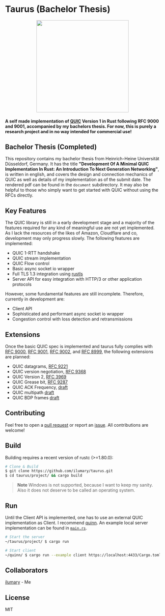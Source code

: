 <h1>
  <br>
  Taurus (Bachelor Thesis)
  <br>
</h1>
<div align="center">
  <img src="https://coconucos.cs.hhu.de/lehre/bigdata/resources/img/hhu-logo.svg" width=300>
</div>

<h4>A self made implementation of <a href="https://datatracker.ietf.org/doc/html/rfc9000">QUIC</a> Version 1 in Rust following RFC 9000 and 9001, accompanied by my bachelors thesis. For now, this is purely a research project and in no way intended for commercial use!</h4>

## Bachelor Thesis (Completed)
This repository contains my bachelor thesis from Heinrich-Heine Universität Düsseldorf, Germany. It has the title <b>"Development Of A Minimal QUIC Implementation In Rust: An Introduction To Next Generation Networking"</b>, is written in english, and covers the design and connection mechanics of QUIC as well as details of my implementation as of the submit date. The rendered pdf can be found in the `document` subdirectory. It may also be helpful to those who simply want to get started with QUIC without using the RFCs directly.

## Key Features

The QUIC library is still in a early development stage and a majority of the features required for any kind of meaningful use are not yet implemented. As I lack the resources of the likes of Amazon, Cloudflare and co, development may only progress slowly. The following features are implemented:

* QUIC 1-RTT handshake
* QUIC stream implementation
* QUIC Flow control
* Basic async socket io wrapper
* Full TLS 1.3 integration using <a href="https://github.com/rustls/rustls">rustls</a>
* Server API for easy integration with HTTP/3 or other application protocols

However, some fundamental features are still incomplete. Therefore, currently in development are:

* Client API
* Sophisticated and performant async socket io wrapper
* Congestion control with loss detection and retransmissions

## Extensions

Once the basic QUIC spec is implemented and taurus fully complies with [RFC 9000](https://datatracker.ietf.org/doc/rfc9000), [RFC 9001](https://datatracker.ietf.org/doc/rfc9001), [RFC 9002](https://datatracker.ietf.org/doc/rfc9002), and [RFC 8999](https://datatracker.ietf.org/doc/rfc8999), the following extensions are planned:

* QUIC datagrams, [RFC 9221](https://datatracker.ietf.org/doc/rfc9221)
* QUIC version negotiation, [RFC 9368](https://www.rfc-editor.org/info/rfc9368)
* QUIC Version 2, [RFC 3969](https://datatracker.ietf.org/doc/rfc9369/)
* QUIC Grease bit, [RFC 9287](https://datatracker.ietf.org/doc/rfc9287/)
* QUIC ACK Frequency, [draft](https://datatracker.ietf.org/doc/draft-ietf-quic-ack-frequency/)
* QUIC multipath [draft](https://datatracker.ietf.org/doc/draft-ietf-quic-multipath/)
* QUIC BDP frames [draft](https://datatracker.ietf.org/doc/draft-kuhn-quic-bdpframe-extension/)
  
## Contributing

Feel free to open a <a href="https://github.com/ilumary/taurus/pulls">pull request</a> or report an <a href="https://github.com/ilumary/taurus/issues">issue</a>. All contributions are welcome!

## Build

Building requires a recent version of rustc (>=1.80.0):

```bash
# Clone & Build
$ git clone https://github.com/ilumary/taurus.git
$ cd taurus/project/ && cargo build
```

> **Note**
> Windows is not supported, because I want to keep my sanity. Also it does not deserve to be called an operating system.

## Run

Until the Client API is implemented, one has to use an external QUIC implementation as Client. I recommend [quinn](https://github.com/quinn-rs/quinn). An example local server implementation can be found in [`main.rs`](./project/src/main.rs).

```bash
# Start the server
~/taurus/project/ $ cargo run
```

```bash
# Start client
~/quinn/ $ cargo run --example client https://localhost:4433/Cargo.toml
```

## Collaborators

[ilumary](https://github.com/ilumary) - Me

## License

MIT
